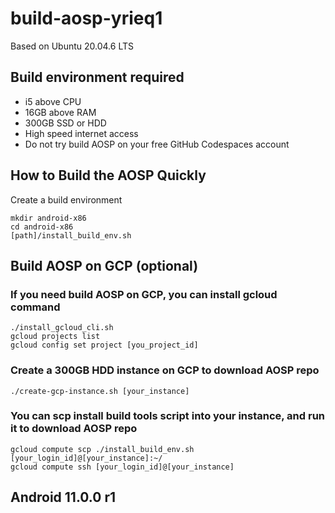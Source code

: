 # build-aosp-yrieq1

Based on Ubuntu 20.04.6 LTS

## Build environment required 

- i5 above CPU
- 16GB above RAM
- 300GB SSD or HDD
- High speed internet access
- Do not try build AOSP on your free GitHub Codespaces account

## How to Build the AOSP Quickly

Create a build environment
```
mkdir android-x86
cd android-x86
[path]/install_build_env.sh 
```

## Build AOSP on GCP (optional)

### If you need build AOSP on GCP, you can install gcloud command

```
./install_gcloud_cli.sh
gcloud projects list
gcloud config set project [you_project_id]
```

### Create a 300GB HDD instance on GCP to download AOSP repo

```
./create-gcp-instance.sh [your_instance]
```

### You can scp install build tools script into your instance, and run it to download AOSP repo

```
gcloud compute scp ./install_build_env.sh [your_login_id]@[your_instance]:~/
gcloud compute ssh [your_login_id]@[your_instance]
```

## Android 11.0.0 r1
